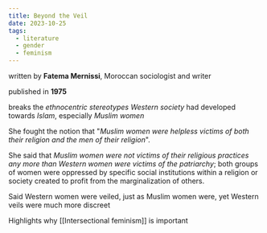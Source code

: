 ```yaml
---
title: Beyond the Veil
date: 2023-10-25
tags:
  - literature
  - gender
  - feminism
---
```

written by **Fatema Mernissi**, Moroccan sociologist and writer

published in **1975**

breaks the *ethnocentric stereotypes* *Western society* had developed towards *Islam*, especially *Muslim women*

She fought the notion that "*Muslim women were helpless victims of both their religion and the men of their religion*". 

She said that *Muslim women were not victims of their religious practices any more than Western women were victims of the patriarchy*; both groups of women were oppressed by specific social institutions within a religion or society created to profit from the marginalization of others. 

Said Western women were veiled, just as Muslim women were, yet Western veils were much more discreet

Highlights why [[Intersectional feminism]] is important